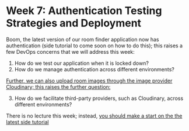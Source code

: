 
# Week 7: Authentication Testing Strategies and Deployment

Boom, the latest version of our room finder application now has authentication (side tutorial to come soon on how to do this); this raises a few DevOps concerns that we will address this week:

1. How do we test our application when it is locked down? 
2. How do we manage authentication across different environments?	

[Further, we can also upload room images through the image provider Cloudinary;  this raises the further question:](https://cloudinary.com/)

3. How do we facilitate third-party providers, such as Cloudinary, across different environments?


There is no lecture this week; instead, [you should make a start on the the latest side tutorial](../side-tutorials/5.authentication-and-wider-services.md)